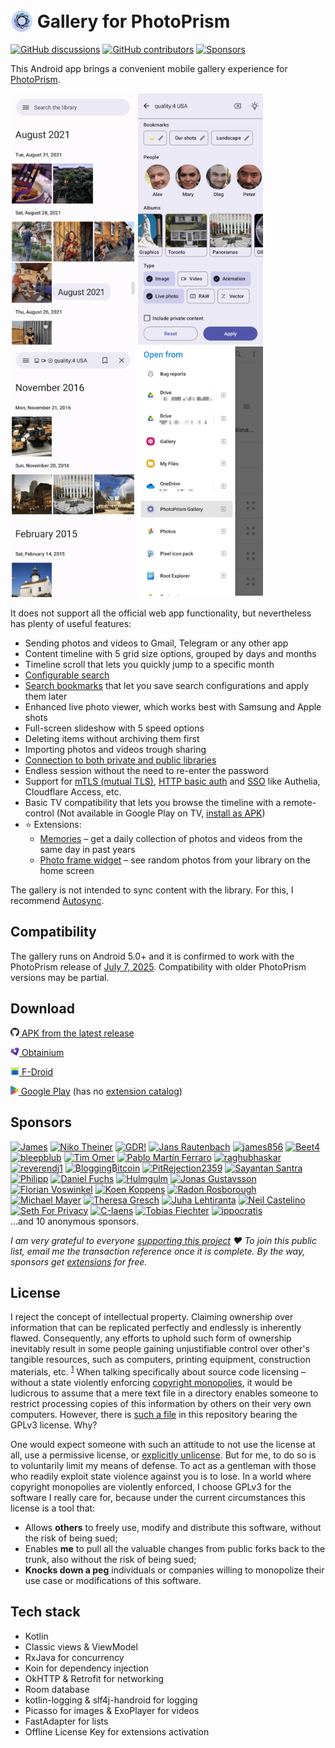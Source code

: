 # <img src="app/src/main/res/mipmap-hdpi/ic_launcher.png" alt="Icon" style="vertical-align: bottom; height: 36px;"/> Gallery for PhotoPrism

[![GitHub discussions](https://img.shields.io/github/discussions/Radiokot/photoprism-android-client?label=Discussions&color=e2e0f6&style=flat-square)](https://github.com/Radiokot/photoprism-android-client/discussions) 
[![GitHub contributors](https://img.shields.io/github/contributors/Radiokot/photoprism-android-client?label=Contributors&color=e2e0f6&style=flat-square)](https://github.com/Radiokot/photoprism-android-client/graphs/contributors) 
[![Sponsors](https://img.shields.io/static/v1?label=Sponsors&message=39&color=e2e0f6&style=flat-square)](#sponsors) 

This Android app brings a convenient mobile gallery experience for [PhotoPrism](https://www.photoprism.app/).

<p float="left">
<img src="fastlane/metadata/android/en-US/images/phoneScreenshots/1.png" width=200 />
<img src="fastlane/metadata/android/en-US/images/phoneScreenshots/2.png" width=200 />
<img src="fastlane/metadata/android/en-US/images/phoneScreenshots/3.png" width=200 />
<img src="fastlane/metadata/android/en-US/images/phoneScreenshots/4.png" width=200 />
</p>

It does not support all the official web app functionality, but nevertheless has plenty of useful features:
- Sending photos and videos to Gmail, Telegram or any other app
- Content timeline with 5 grid size options, grouped by days and months
- Timeline scroll that lets you quickly jump to a specific month
- [Configurable search](https://github.com/Radiokot/photoprism-android-client/wiki/How-to-search-the-library)
- [Search bookmarks](https://github.com/Radiokot/photoprism-android-client/wiki/How-to-use-search-bookmarks) that let you save search configurations and apply them later
- Enhanced live photo viewer, which works best with Samsung and Apple shots
- Full-screen slideshow with 5 speed options
- Deleting items without archiving them first
- Importing photos and videos trough sharing
- [Connection to both private and public libraries](https://github.com/Radiokot/photoprism-android-client/wiki/Connection-guide)
- Endless session without the need to re-enter the password
- Support for [mTLS (mutual TLS)](https://github.com/Radiokot/photoprism-android-client/wiki/How-to-connect-to-a-library-with-mTLS-(mutual-TLS)-auth%3F), [HTTP basic auth](https://github.com/Radiokot/photoprism-android-client/wiki/Connection-guide#examples-of-valid-urls) and [SSO](https://github.com/Radiokot/photoprism-android-client/wiki/Connection-guide#sso) like Authelia, Cloudflare Access, etc.
- Basic TV compatibility that lets you browse the timeline with a remote-control
  (Not available in Google Play on TV, [install as APK](https://github.com/Radiokot/photoprism-android-client/issues/66#issuecomment-1667426238))
- ⭐ Extensions:
  - [Memories](https://github.com/Radiokot/photoprism-android-client/wiki/Memories-extension) – get a daily collection of photos and videos from the same day in past years
  - [Photo frame widget](https://github.com/Radiokot/photoprism-android-client/wiki/Photo-frame-widget-extension) – see random photos from your library on the home screen

The gallery is not intended to sync content with the library. 
For this, I recommend [Autosync](https://play.google.com/store/apps/details?id=com.ttxapps.autosync).

## Compatibility
The gallery runs on Android 5.0+ and it is confirmed to work with the PhotoPrism release of 
[July 7, 2025](https://github.com/photoprism/photoprism/releases/tag/250707-d28b3101e).
Compatibility with older PhotoPrism versions may be partial.

## Download
[<img src="repository-assets/icon-github.svg" alt="APK" style="height: 1em;"/> APK from the latest release](https://github.com/Radiokot/photoprism-android-client/releases/latest)

[<img src="repository-assets/icon-obtainium.svg" alt="Obtainium" style="height: 1em;"/> Obtainium](https://apps.obtainium.imranr.dev/redirect?r=obtainium://app/%7B%22id%22%3A%22ua.com.radiokot.photoprism%22%2C%22url%22%3A%22https%3A%2F%2Fgithub.com%2FRadiokot%2Fphotoprism-android-client%22%2C%22author%22%3A%22Radiokot%22%2C%22name%22%3A%22PhotoPrism%20Gallery%22%2C%22preferredApkIndex%22%3A0%2C%22additionalSettings%22%3A%22%7B%5C%22includePrereleases%5C%22%3Afalse%2C%5C%22fallbackToOlderReleases%5C%22%3Atrue%2C%5C%22filterReleaseTitlesByRegEx%5C%22%3A%5C%22%5C%22%2C%5C%22filterReleaseNotesByRegEx%5C%22%3A%5C%22%5C%22%2C%5C%22verifyLatestTag%5C%22%3Afalse%2C%5C%22dontSortReleasesList%5C%22%3Afalse%2C%5C%22useLatestAssetDateAsReleaseDate%5C%22%3Afalse%2C%5C%22releaseTitleAsVersion%5C%22%3Afalse%2C%5C%22trackOnly%5C%22%3Afalse%2C%5C%22versionExtractionRegEx%5C%22%3A%5C%22%5C%22%2C%5C%22matchGroupToUse%5C%22%3A%5C%22%5C%22%2C%5C%22versionDetection%5C%22%3Atrue%2C%5C%22releaseDateAsVersion%5C%22%3Afalse%2C%5C%22useVersionCodeAsOSVersion%5C%22%3Afalse%2C%5C%22apkFilterRegEx%5C%22%3A%5C%22%5C%22%2C%5C%22invertAPKFilter%5C%22%3Afalse%2C%5C%22autoApkFilterByArch%5C%22%3Afalse%2C%5C%22appName%5C%22%3A%5C%22Gallery%20for%20PhotoPrism%5C%22%2C%5C%22shizukuPretendToBeGooglePlay%5C%22%3Afalse%2C%5C%22allowInsecure%5C%22%3Afalse%2C%5C%22exemptFromBackgroundUpdates%5C%22%3Afalse%2C%5C%22skipUpdateNotifications%5C%22%3Afalse%2C%5C%22about%5C%22%3A%5C%22A%20convenient%20gallery%20for%20PhotoPrism%20library%20with%20plenty%20of%20useful%20features%5C%22%2C%5C%22refreshBeforeDownload%5C%22%3Atrue%7D%22%2C%22overrideSource%22%3A%22GitHub%22%7D)

[<img src="repository-assets/icon-fdroid.png" alt="F-Droid" style="height: 1em;"/> F-Droid](https://f-droid.org/packages/ua.com.radiokot.photoprism)


[<img src="repository-assets/icon-gplay.svg" alt="Google Play" style="height: 1em;"/> Google Play](https://play.google.com/store/apps/details?id=ua.com.radiokot.photoprism) (has no [extension catalog](https://github.com/Radiokot/photoprism-android-client/wiki/Gallery-extensions))

## Sponsors
[<img src="https://avatars.githubusercontent.com/u/17031473?s=100" alt="James" title="James" height=70 />](https://github.com/JameZUK)
[<img src="https://avatars.githubusercontent.com/u/20790694?s=100" alt="Niko Theiner" title="Niko Theiner" height=70 />](https://github.com/nikotheiner)
[<img src="https://avatars.githubusercontent.com/u/315648?s=100" alt="GDR!" title="GDR!" height=70 />](https://github.com/gjedeer)
[<img src="https://avatars.githubusercontent.com/u/14095706?s=100" alt="Jans Rautenbach" title="Jans Rautenbach" height=70 />](https://github.com/J4NS-R)
[<img src="https://avatars.githubusercontent.com/u/58886740?s=100" alt="james856" title="james856" height=70 />](https://github.com/james856)
[<img src="https://avatars.githubusercontent.com/u/38279393?s=100" alt="Beet4" title="Beet4" height=70 />](https://github.com/Beet4)
[<img src="https://avatars.githubusercontent.com/u/31888202?s=100" alt="bleepblub" title="bleepblub" height=70 />](https://github.com/bleepblub)
[<img src="https://avatars.githubusercontent.com/u/5235732?s=100" alt="Tim Omer" title="Tim Omer" height=70 />](https://github.com/timomer)
[<img src="https://github.com/user-attachments/assets/0ea9bd10-05d3-4cbf-bb44-f4b26d299f74" alt="Pablo Martín Ferraro" title="Pablo Martín Ferraro" height=70 />](https://www.instagram.com/pmferraro/)
[<img src="https://avatars.githubusercontent.com/u/75267371?s=100" alt="raghubhaskar" title="raghubhaskar" height=70 />](https://github.com/raghubhaskar)
[<img src="https://avatars.githubusercontent.com/u/9728953?s=100" alt="reverendj1" title="reverendj1" height=70 />](https://github.com/reverendj1)
[<img src="https://avatars.githubusercontent.com/u/103765434?s=100" alt="₿logging₿itcoin" title="₿logging₿itcoin" height=70 />](https://github.com/BrutusBondBTC)
[<img src="https://avatars.githubusercontent.com/u/104279101?s=100" alt="PitRejection2359" title="PitRejection2359" height=70 />](https://github.com/PitRejection2359)
[<img src="https://avatars.githubusercontent.com/u/35728385?s=100" alt="Sayantan Santra" title="Sayantan Santra" height=70 />](https://github.com/SinTan1729)
[<img src="https://avatars.githubusercontent.com/u/136379342?s=100" alt="Philipp" title="Philipp" height=70 />](https://github.com/Blendan1)
[<img src="https://avatars.githubusercontent.com/u/28670365?s=100" alt="Daniel Fuchs" title="Daniel Fuchs" height=70 />](https://github.com/dfoxg)
[<img src="https://avatars.githubusercontent.com/u/12165268?s=100" alt="Hulmgulm" title="Hulmgulm" height=70 />](https://github.com/hulmgulm)
[<img src="https://avatars.githubusercontent.com/u/36690764?s=100" alt="Jonas Gustavsson" title="Jonas Gustavsson" height=70 />](https://github.com/jonasgustavsson)
[<img src="https://avatars.githubusercontent.com/u/5047127?s=100" alt="Florian Voswinkel" title="Florian Voswinkel" height=70 />](https://github.com/FlorentBrianFoxcorner)
[<img src="https://avatars.githubusercontent.com/u/9214215?s=100" alt="Koen Koppens" title="Koen Koppens" height=70 />](https://github.com/koen81)
[<img src="https://avatars.githubusercontent.com/u/6559064?s=100" alt="Radon Rosborough" title="Radon Rosborough" height=70 />](https://github.com/raxod502)
[<img src="https://avatars.githubusercontent.com/u/301686?s=100" alt="Michael Mayer" title="Michael Mayer" height=70 />](https://github.com/lastzero)
[<img src="https://avatars.githubusercontent.com/u/15210372?s=100" alt="Theresa Gresch" title="Theresa Gresch" height=70 />](https://github.com/graciousgrey)
[<img src="https://avatars.githubusercontent.com/u/3181318?s=100" alt="Juha Lehtiranta" title="Juha Lehtiranta" height=70 />](https://github.com/yatzy)
[<img src="https://avatars.githubusercontent.com/u/2885748?s=100" alt="Neil Castelino" title="Neil Castelino" height=70 />](https://github.com/TwistTheNeil)
[<img src="https://avatars.githubusercontent.com/u/40500387?s=100" alt="Seth For Privacy" title="Seth For Privacy" height=70 />](https://github.com/sethforprivacy)
[<img src="https://avatars.githubusercontent.com/u/111684368?s=100" alt="C-Iaens" title="C-Iaens" height=70 />](https://github.com/C-Iaens)
[<img src="https://avatars.githubusercontent.com/u/6351543?s=100" alt="Tobias Fiechter" title="Tobias Fiechter" height=70 />](https://github.com/tobiasfiechter)
[<img src="https://avatars.githubusercontent.com/u/52239579?s=100" alt="ippocratis" title="ippocratis" height=70 />](https://github.com/ippocratis)
<br>
…and 10 anonymous sponsors.

*I am very grateful to everyone [supporting this project](https://radiokot.com.ua/tip) ❤️ To join this public list, email me the transaction reference once it is complete. By the way, sponsors get [extensions](https://github.com/Radiokot/photoprism-android-client/wiki/Gallery-extensions) for free.*

## License
I reject the concept of intellectual property. Claiming ownership over information that can be replicated perfectly and endlessly is inherently flawed. Consequently, any efforts to uphold such form of ownership inevitably result in some people gaining unjustifiable control over other's tangible resources, such as computers, printing equipment, construction materials, etc. <sup>[1](repository-assets/kinsella_against_intellectual_property.pdf)</sup>
When talking specifically about source code licensing – without a state violently enforcing [copyright monopolies](https://torrentfreak.com/language-matters-framing-the-copyright-monopoly-so-we-can-keep-our-liberties-130714/), it would be ludicrous to assume that a mere text file in a directory enables someone to restrict processing copies of this information by others on their very own computers. 
However, there is [such a file](LICENSE) in this repository bearing the GPLv3 license. Why?

One would expect someone with such an attitude to not use the license at all, use a permissive license, or [explicitly unlicense](https://unlicense.org/).
But for me, to do so is to voluntarily limit my means of defense. To act as a gentleman with those who readily exploit state violence against you is to lose.
In a world where copyright monopolies are violently enforced, I choose GPLv3 for the software I really care for, because under the current circumstances this license is a tool that:
- Allows **others** to freely use, modify and distribute this software, without the risk of being sued;
- Enables **me** to pull all the valuable changes from public forks back to the trunk, also without the risk of being sued;
- **Knocks down a peg** individuals or companies willing to monopolize their use case or modifications of this software.

## Tech stack
- Kotlin
- Classic views & ViewModel
- RxJava for concurrency
- Koin for dependency injection
- OkHTTP & Retrofit for networking
- Room database
- kotlin-logging & slf4j-handroid for logging
- Picasso for images & ExoPlayer for videos
- FastAdapter for lists
- Offline License Key for extensions activation
